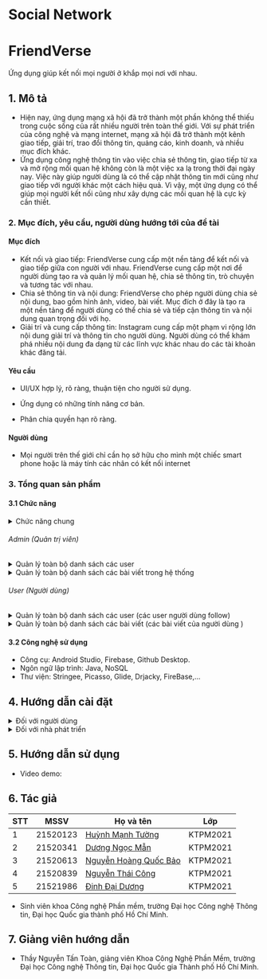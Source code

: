 # Social Network
 
# FriendVerse

Ứng dụng giúp kết nối mọi người ở khắp mọi nơi với nhau.

## 1. Mô tả 

* Hiện nay, ứng dụng mạng xã hội đã trở thành một phần không thể thiếu trong cuộc sống của rất nhiều người trên toàn thế giới. Với sự phát triển của công nghệ và mạng internet, mạng xã hội đã trở thành một kênh giao tiếp, giải trí, trao đổi thông tin, quảng cáo, kinh doanh, và nhiều mục đích khác.
* Ứng dụng công nghệ thông tin vào việc chia sẻ thông tin, giao tiếp từ xa và mở rộng mối quan hệ không còn là một việc xa lạ trong thời
đại ngày nay. Việc này giúp người dùng là có thể cập nhật thông tin mới cũng như giao tiếp với người khác một cách hiệu quả. Vì vậy, một ứng dụng có thể giúp mọi người kết nối cũng như xây dựng các mối quan hệ là cực kỳ cần thiết.  


### 2. Mục đích, yêu cầu, người dùng hướng tới của đề tài

#### Mục đích

* Kết nối và giao tiếp: FriendVerse cung cấp một nền tảng để kết nối và giao tiếp giữa con người với nhau. FriendVerse cung cấp một nơi để người dùng tạo ra và quản lý mối quan hệ, chia sẻ thông tin, trò chuyện và tương tác với nhau.
* Chia sẻ thông tin và nội dung: FriendVerse cho phép người dùng chia sẻ nội dung, bao gồm hình ảnh, video, bài viết. Mục đích ở đây là tạo ra một nền tảng để người dùng có thể chia sẻ và tiếp cận thông tin và nội dung quan trọng đối với họ.
* Giải trí và cung cấp thông tin: Instagram cung cấp một phạm vi rộng lớn nội dung giải trí và thông tin cho người dùng. Người dùng có thể khám phá nhiều nội dung đa dạng từ các lĩnh vực khác nhau do các tài khoản khác đăng tải. 

#### Yêu cầu

* UI/UX hợp lý, rõ ràng, thuận tiện cho người sử dụng. 

* Ứng dụng có những tính năng cơ bản. 

* Phân chia quyền hạn rõ ràng. 

#### Người dùng

* Mọi người trên thế giới chỉ cần họ sở hữu cho mình một chiếc smart phone hoặc là máy tính các nhân có kết nối internet

### 3. Tổng quan sản phẩm

#### 3.1 Chức năng
<details>
  <summary>Chức năng chung</summary>
 
- Đăng nhập
- Đăng xuất
- Quên mật khẩu
- Follow người khác
- Tìm kiếm người dùng
- Newsfeed
- Xem thông tin các bài viết
- Post bài viết
- New Reels
- Chia sẻ bài viết
- Nhắn tin trực tiếp
- Voice Call
- Video Call
- Tương tác nội dung
- Báo cáo user
- Báo cáo bài viết
- FriendMap

</details>

  ###### Admin (Quản trị viên)

  <details>
    <summary>Quản lý toàn bộ danh sách các user</summary>

  - Tìm kiếm
  - Xóa
  - Xem chi tiết
  - Ban

  </details>

  <details>
    <summary>Quản lý toàn bộ danh sách các bài viết trong hệ thống</summary>

  - Tìm kiếm
  - Xóa
  - Xem chi tiết
  - Ban

  </details>

  ###### User (Người dùng)

 
  <details>
    <summary>Quản lý toàn bộ danh sách các user (các user người dùng follow)</summary>

  - Tìm kiếm
  - Unfollow
  - Xem chi tiết
  - Report

  </details>

  <details>
    <summary>Quản lý toàn bộ danh sách các bài viết (các bài viết của người dùng )</summary>

  - Tìm kiếm
  - Xóa
  - Xem chi tiết
  - Sửa
  </details>



#### 3.2 Công nghệ sử dụng

- Công cụ: Android Studio, Firebase, Github Desktop.
- Ngôn ngữ lập trình: Java, NoSQL
- Thư viện: Stringee, Picasso, Glide, Drjacky, FireBase,...

## 4. Hướng dẫn cài đặt
<details>
    <summary>Đối với người dùng</summary>

   * Dowload phần mềm tại: https://drive.google.com/drive/folders/1iI3qTjPLk7vJdc_w0acOIeMqsblKmtGP?usp=drive_link

</details>

<details>
    <summary>Đối với nhà phát triển</summary>

  * Dowload, giải nén phần mềm
    * Github:https://github.com/tuonghuynh11/FriendVerse.git
    * Google Drive: https://drive.google.com/drive/folders/1iI3qTjPLk7vJdc_w0acOIeMqsblKmtGP?usp=drive_link
  * Cài đặt database
    * Liên hệ với nhà phát triển để cấp truyền truy cập vào cơ sở dữ liệu firebase
  * Đăng nhập với vai trò admin
      * tên đăng nhập: admin
      * mật khẩu: 123456789

</details>

## 5. Hướng dẫn sử dụng

* Video demo:

## 6. Tác giả

| STT | MSSV     | Họ và tên                                                  | Lớp      | 
| --- | -------- | ---------------------------------------------------------- | -------- | 
| 1   | 21520123| [Huỳnh Mạnh Tường](https://github.com/tuonghuynh11)           | KTPM2021 | 
| 2   | 21520341| [Dương Ngọc Mẫn](https://github.com/DNM03)              | KTPM2021 | 
| 3   | 21520613| [Nguyễn Hoàng Quốc Bảo](https://github.com/QuocBaoKho) | KTPM2021 | 
| 4   | 21520839| [Nguyễn Thái Công](https://github.com/thai-cong-nguyen)         	  | KTPM2021 |
| 5   | 21521986| [Đinh Đại Dương](https://github.com/Daiduong1593572468)         	  | KTPM2021 |
* Sinh viên khoa Công nghệ Phần mềm, trường Đại học Công nghệ Thông tin, Đại học Quốc gia thành phố Hồ Chí Minh.

## 7. Giảng viên hướng dẫn

* Thầy Nguyễn Tấn Toàn, giảng viên Khoa Công Nghệ Phần Mềm, trường Đại học Công nghệ Thông tin, Đại học Quốc gia Thành phố Hồ Chí Minh.
